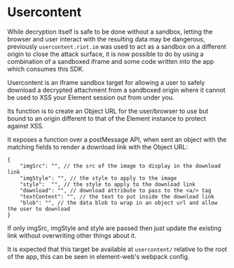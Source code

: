 # Usercontent

While decryption itself is safe to be done without a sandbox,
letting the browser and user interact with the resulting data may be dangerous,
previously `usercontent.riot.im` was used to act as a sandbox on a different origin to close the attack surface,
it is now possible to do by using a combination of a sandboxed iframe and some code written into the app which consumes this SDK.

Usercontent is an iframe sandbox target for allowing a user to safely download a decrypted attachment from a sandboxed origin where it cannot be used to XSS your Element session out from under you.

Its function is to create an Object URL for the user/browser to use but bound to an origin different to that of the Element instance to protect against XSS.

It exposes a function over a postMessage API, when sent an object with the matching fields to render a download link with the Object URL:

```json5
{
    "imgSrc": "", // the src of the image to display in the download link
    "imgStyle": "", // the style to apply to the image
    "style":  "", // the style to apply to the download link
    "download": "", // download attribute to pass to the <a/> tag
    "textContent": "", // the text to put inside the download link
    "blob": "", // the data blob to wrap in an object url and allow the user to download
}
```

If only imgSrc, imgStyle and style are passed then just update the existing link without overwriting other things about it.

It is expected that this target be available at `usercontent/` relative to the root of the app, this can be seen in element-web's webpack config.
